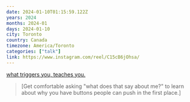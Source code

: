 ```yaml
---
date: 2024-01-10T01:15:59.122Z
years: 2024
months: 2024-01
days: 2024-01-10
city: Toronto
country: Canada
timezone: America/Toronto
categories: ["talk"]
link: https://www.instagram.com/reel/C15cB6jOhsa/
---
```

[what triggers you, teaches you.](https://www.instagram.com/reel/C15cB6jOhsa/)

> [Get comfortable asking "what does that say about me?" to learn about why you have buttons people can push in the first place.]
